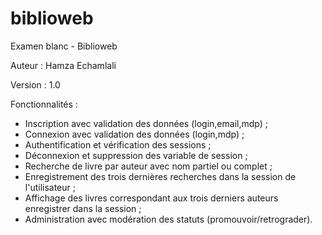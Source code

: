 # biblioweb
 Examen blanc - Biblioweb
 
 Auteur : Hamza Echamlali

 Version : 1.0

Fonctionnalités :
- Inscription avec validation des données (login,email,mdp) ;
- Connexion avec validation des données (login,mdp) ;
- Authentification et vérification des sessions ;
- Déconnexion et suppression des variable de session ;
- Recherche de livre par auteur avec nom partiel ou complet ;
- Enregistrement des trois dernières recherches dans la session de l'utilisateur ;
- Affichage des livres correspondant aux trois derniers auteurs enregistrer dans la session ;
- Administration avec modération des statuts (promouvoir/retrograder).

